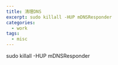 ```yaml
---
title: 清理DNS
excerpt: sudo killall -HUP mDNSResponder
categories:
  - work
tags:
  - misc
---
```

sudo killall -HUP mDNSResponder
